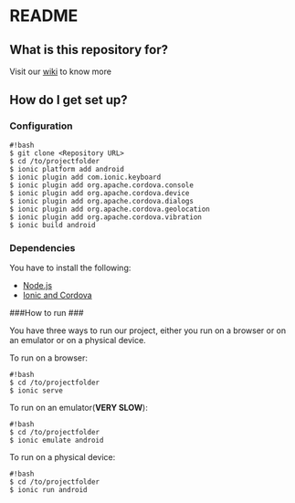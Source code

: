 # README #

## What is this repository for? ##
Visit our [wiki](https://bitbucket.org/jloureiro/ldso-grupo-3/wiki/Home) to know more


## How do I get set up? ##

### Configuration ###

```
#!bash
$ git clone <Repository URL>
$ cd /to/projectfolder
$ ionic platform add android
$ ionic plugin add com.ionic.keyboard
$ ionic plugin add org.apache.cordova.console
$ ionic plugin add org.apache.cordova.device
$ ionic plugin add org.apache.cordova.dialogs
$ ionic plugin add org.apache.cordova.geolocation
$ ionic plugin add org.apache.cordova.vibration
$ ionic build android
```

### Dependencies ###
You have to install the following:

* [Node.js](http://nodejs.org/)
* [Ionic and Cordova](http://ionicframework.com/getting-started/)

###How to run ###

You have three ways to run our project, either you run on a browser or on an emulator or on a physical device.

To run on a browser:
```
#!bash
$ cd /to/projectfolder
$ ionic serve
```

To run on an emulator(**VERY SLOW**):
```
#!bash
$ cd /to/projectfolder
$ ionic emulate android
```

To run on a physical device:
```
#!bash
$ cd /to/projectfolder
$ ionic run android
```